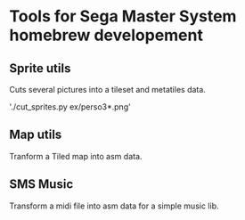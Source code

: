 Tools for Sega Master System homebrew developement
==================================================

Sprite utils
------------
Cuts several pictures into a tileset and metatiles data.

'./cut_sprites.py ex/perso3*.png'


Map utils
---------
Tranform a Tiled map into asm data.


SMS Music
----------
Transform a midi file into asm data for a simple music lib.


